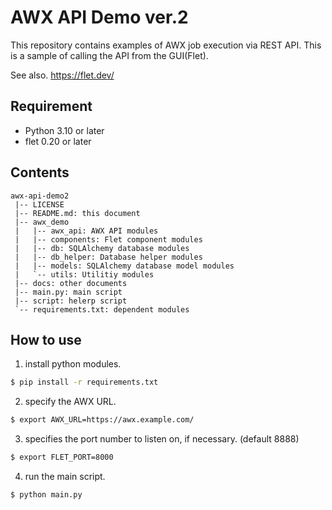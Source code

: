 AWX API Demo ver.2
==================

This repository contains examples of AWX job execution via REST API.
This is a sample of calling the API from the GUI(Flet).

See also. https://flet.dev/

## Requirement
* Python 3.10 or later
* flet 0.20 or later

## Contents

``` contents
awx-api-demo2
 |-- LICENSE
 |-- README.md: this document
 |-- awx_demo
 |   |-- awx_api: AWX API modules
 |   |-- components: Flet component modules
 |   |-- db: SQLAlchemy database modules
 |   |-- db_helper: Database helper modules
 |   |-- models: SQLAlchemy database model modules
 |   `-- utils: Utilitiy modules
 |-- docs: other documents
 |-- main.py: main script
 |-- script: helerp script
 `-- requirements.txt: dependent modules
```

## How to use
1. install python modules.
```bash
$ pip install -r requirements.txt
```

2. specify the AWX URL.
```bash
$ export AWX_URL=https://awx.example.com/
```

3. specifies the port number to listen on, if necessary. (default 8888)
```bash
$ export FLET_PORT=8000
```

4. run the main script.
```bash
$ python main.py
```
